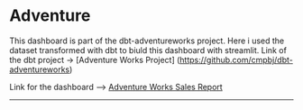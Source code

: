 # Adventure

This dashboard is part of the dbt-adventureworks project. Here i used the dataset transformed with dbt to biuld this dashboard with streamlit. Link of the dbt project -> [Adventure Works Project] (https://github.com/cmpbj/dbt-adventureworks)

Link for the dashboard --> [Adventure Works Sales Report](https://cmpbj-adventureworks-dashboard-dashboardapp-f1q685.streamlit.app/)

---
